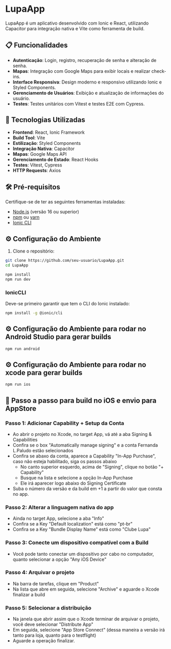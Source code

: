 # LupaApp

LupaApp é um aplicativo desenvolvido com Ionic e React, utilizando Capacitor para integração nativa e Vite como ferramenta de build.

## 📋 Funcionalidades

- **Autenticação**: Login, registro, recuperação de senha e alteração de senha.
- **Mapas**: Integração com Google Maps para exibir locais e realizar check-ins.
- **Interface Responsiva**: Design moderno e responsivo utilizando Ionic e Styled Components.
- **Gerenciamento de Usuários**: Exibição e atualização de informações do usuário.
- **Testes**: Testes unitários com Vitest e testes E2E com Cypress.

## 🚀 Tecnologias Utilizadas

- **Frontend**: React, Ionic Framework
- **Build Tool**: Vite
- **Estilização**: Styled Components
- **Integração Nativa**: Capacitor
- **Mapas**: Google Maps API
- **Gerenciamento de Estado**: React Hooks
- **Testes**: Vitest, Cypress
- **HTTP Requests**: Axios

## 🛠️ Pré-requisitos

Certifique-se de ter as seguintes ferramentas instaladas:

- [Node.js](https://nodejs.org/) (versão 16 ou superior)
- [npm](https://www.npmjs.com/) ou [yarn](https://yarnpkg.com/)
- [Ionic CLI](https://ionicframework.com/docs/cli)

## ⚙️ Configuração do Ambiente

1. Clone o repositório:

```bash
git clone https://github.com/seu-usuario/LupaApp.git
cd LupaApp
```

```bash
npm install
npm run dev
```

### IonicCLI

Deve-se primeiro garantir que tem o CLI do Ionic instalado:

```bash
npm install -g @ionic/cli
```

## ⚙️ Configuração do Ambiente para rodar no Android Studio para gerar builds

```bash
npm run android
```

## ⚙️ Configuração do Ambiente para rodar no xcode para gerar builds

```bash
npm run ios
```

## 🚀 Passo a passo para build no iOS e envio para AppStore

### Passo 1: Adicionar Capability + Setup da Conta
- Ao abrir o projeto no Xcode, no target App, vá até a aba Signing & Capabilities
- Confira se o box "Automatically manage signing" e a conta Fernanda L.Paludo estão selecionados
- Confira se abaxo da conta, aparece a Capability "In-App Purchase", caso não esteja habilitado, siga os passos abaixo
    - No canto superior esquerdo, acima de "Signing", clique no botão "+ Capability"
    - Busque na lista e selecione a opção In-App Purchase
    - Ele irá aparecer logo abaixo do Signing Certificate
- Suba o número da versão e da build em +1 a partir do valor que consta no app.

### Passo 2: Alterar a linguagem nativa do app
- Ainda no target App, selecione a aba "Info"
- Confira se a Key "Default localization" está como "pt-br"
- Confira se a Key "Bundle Display Name" está como "Clube Lupa"

### Passo 3: Conecte um dispositivo compatível com a Build
- Você pode tanto conectar um dispositivo por cabo no computador, quanto selecionar a opção "Any iOS Device"

### Passo 4: Arquivar o projeto
- Na barra de tarefas, clique em "Product"
- Na lista que abre em seguida, selecione "Archive" e aguarde o Xcode finalizar a build

### Passo 5: Selecionar a distribuição
- Na janela que abrir assim que o Xcode terminar de arquivar o projeto, você deve selecionar "Distribute App"
- Em seguida, selecione "App Store Connect" (dessa maneira a versão irá tanto para loja, quanto para o testflight)
- Aguarde a operação finalizar.
